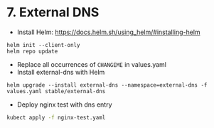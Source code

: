 # 7. External DNS

* Install Helm: https://docs.helm.sh/using_helm/#installing-helm
```
helm init --client-only
helm repo update
```
* Replace all occurrences of `CHANGEME` in values.yaml
* Install external-dns with Helm
```
helm upgrade --install external-dns --namespace=external-dns -f values.yaml stable/external-dns
```
* Deploy nginx test with dns entry
```bash
kubect apply -f nginx-test.yaml
```

